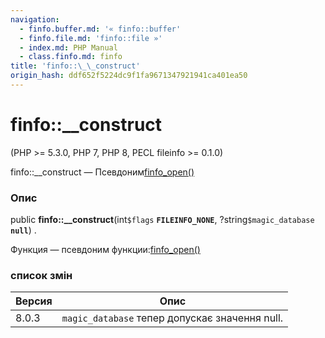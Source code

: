 ```yaml
---
navigation:
  - finfo.buffer.md: '« finfo::buffer'
  - finfo.file.md: 'finfo::file »'
  - index.md: PHP Manual
  - class.finfo.md: finfo
title: 'finfo::\_\_construct'
origin_hash: ddf652f5224dc9f1fa9671347921941ca401ea50
---
```

# finfo::\_\_construct

(PHP >= 5.3.0, PHP 7, PHP 8, PECL fileinfo >= 0.1.0)

finfo::\_\_construct — Псевдоним[finfo\_open()](function.finfo-open.md)

### Опис

public **finfo::\_\_construct**(int`$flags` **`FILEINFO_NONE`**, ?string`$magic_database` **`null`**) .

Функция — псевдоним функции:[finfo\_open()](function.finfo-open.md)

### список змін

| Версия | Опис |
| --- | --- |
| 8.0.3 | `magic_database` тепер допускає значення null. |
